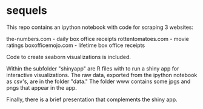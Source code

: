# sequels

This repo contains an ipython notebook with code for scraping 3 websites:

the-numbers.com - daily box office receipts
rottentomatoes.com - movie ratings
boxofficemojo.com - lifetime box office receipts

Code to create seaborn visualizations is included.

Within the subfolder "shinyapp" are R files with to run a shiny app for interactive visualizations.
The raw data, exported from the ipython notebook as csv's, are in the folder "data."
The folder www contains some jpgs and pngs that appear in the app.

Finally, there is a brief presentation that complements the shiny app.
